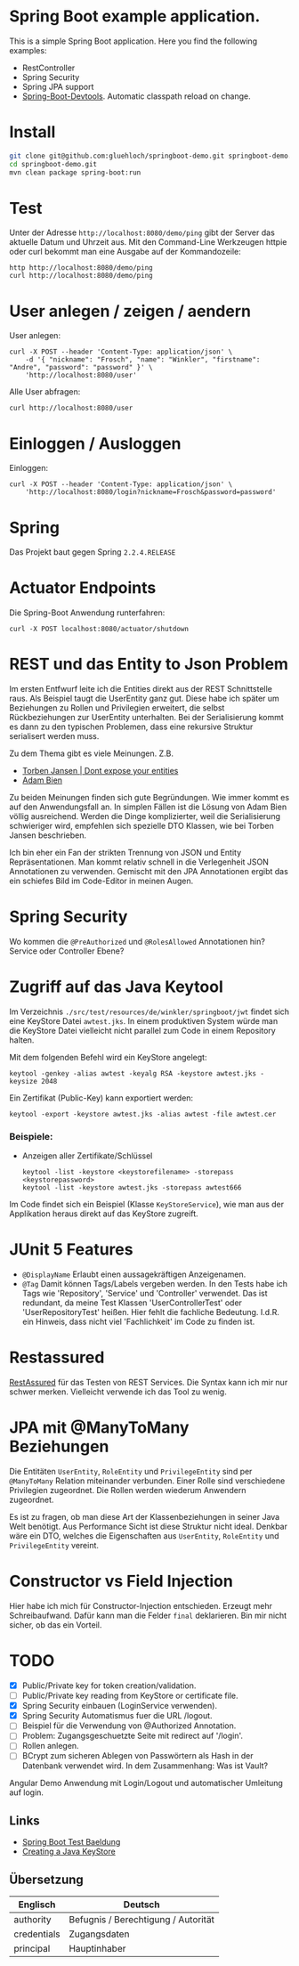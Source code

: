 # Spring Boot example application.
This is a simple Spring Boot application. Here you find the following examples:
 * RestController
 * Spring Security
 * Spring JPA support
 * [Spring-Boot-Devtools](https://docs.spring.io/spring-boot/docs/current/reference/html/using-spring-boot.html#using-boot-devtools). Automatic classpath reload on change.

# Install
```Bash
git clone git@github.com:gluehloch/springboot-demo.git springboot-demo.git
cd springboot-demo.git
mvn clean package spring-boot:run
```

# Test
Unter der Adresse `http://localhost:8080/demo/ping` gibt der
Server das aktuelle Datum und Uhrzeit aus. Mit den Command-Line
Werkzeugen httpie oder curl bekommt man eine Ausgabe auf der Kommandozeile:
```
http http://localhost:8080/demo/ping
curl http://localhost:8080/demo/ping
``` 

# User anlegen / zeigen / aendern

User anlegen:
```
curl -X POST --header 'Content-Type: application/json' \
    -d '{ "nickname": "Frosch", "name": "Winkler", "firstname": "Andre", "password": "password" }' \
    'http://localhost:8080/user'
```

Alle User abfragen:
```
curl http://localhost:8080/user
```

# Einloggen / Ausloggen

Einloggen:
```
curl -X POST --header 'Content-Type: application/json' \
    'http://localhost:8080/login?nickname=Frosch&password=password'
```

# Spring
Das Projekt baut gegen Spring `2.2.4.RELEASE`

# Actuator Endpoints
Die Spring-Boot Anwendung runterfahren:
```
curl -X POST localhost:8080/actuator/shutdown
```

# REST und das Entity to Json Problem
Im ersten Entfwurf leite ich die Entities direkt aus der REST Schnittstelle raus. Als Beispiel taugt die UserEntity ganz gut. Diese habe ich später um Beziehungen zu Rollen und Privilegien erweitert, die selbst Rückbeziehungen zur UserEntity unterhalten. Bei der Serialisierung kommt es dann zu den typischen Problemen, dass eine rekursive Struktur serialisert werden muss.

Zu dem Thema gibt es viele Meinungen. Z.B.
 * [Torben Jansen | Dont expose your entities](https://thoughts-on-java.org/dont-expose-entities-in-api/)
 * [Adam Bien](http://www.adam-bien.com/roller/abien/entry/creating_dtos_without_mapping_with)

Zu beiden Meinungen finden sich gute Begründungen. Wie immer kommt es auf den Anwendungsfall an. In simplen Fällen ist die Lösung von Adam Bien völlig ausreichend. Werden die Dinge komplizierter, weil die Serialisierung schwieriger wird, empfehlen sich spezielle DTO Klassen, wie bei Torben Jansen beschrieben.

Ich bin eher ein Fan der strikten Trennung von JSON und Entity Repräsentationen. Man kommt relativ schnell in die Verlegenheit JSON Annotationen zu verwenden. Gemischt mit den JPA Annotationen ergibt das ein schiefes Bild im Code-Editor in meinen Augen.

# Spring Security
Wo kommen die `@PreAuthorized` und `@RolesAllowed` Annotationen hin? Service oder Controller Ebene?

# Zugriff auf das Java Keytool
Im Verzeichnis `./src/test/resources/de/winkler/springboot/jwt` findet sich eine KeyStore Datei `awtest.jks`. In einem produktiven System würde man die KeyStore Datei vielleicht nicht parallel zum Code in einem Repository halten.
 
Mit dem folgenden Befehl wird ein KeyStore angelegt:
```
keytool -genkey -alias awtest -keyalg RSA -keystore awtest.jks -keysize 2048
```

Ein Zertifikat (Public-Key) kann exportiert werden:
```
keytool -export -keystore awtest.jks -alias awtest -file awtest.cer
```

### Beispiele:
* Anzeigen aller Zertifikate/Schlüssel
  ```
  keytool -list -keystore <keystorefilename> -storepass <keystorepassword>
  keytool -list -keystore awtest.jks -storepass awtest666
  ```

Im Code findet sich ein Beispiel (Klasse `KeyStoreService`), wie man aus
der Applikation heraus direkt auf das KeyStore zugreift. 

# JUnit 5 Features
* `@DisplayName` Erlaubt einen aussagekräftigen Anzeigenamen.
* `@Tag` Damit können Tags/Labels vergeben werden. In den Tests
  habe ich Tags wie 'Repository', 'Service' und 'Controller'
  verwendet. Das ist redundant, da meine Test Klassen
  'UserControllerTest' oder 'UserRepositoryTest' heißen.
  Hier fehlt die fachliche Bedeutung. I.d.R. ein Hinweis,
  dass nicht viel 'Fachlichkeit' im Code zu finden ist.
  
# Restassured
[RestAssured](http://rest-assured.io/) für das Testen von REST
Services. Die Syntax kann ich mir nur schwer merken. Vielleicht
verwende ich das Tool zu wenig.

# JPA mit @ManyToMany Beziehungen
Die Entitäten `UserEntity`, `RoleEntity` und `PrivilegeEntity` sind per `@ManyToMany` Relation miteinander verbunden. Einer Rolle sind verschiedene Privilegien zugeordnet. Die Rollen werden wiederum Anwendern zugeordnet.

Es ist zu fragen, ob man diese Art der Klassenbeziehungen
in seiner Java Welt benötigt. Aus Performance Sicht ist diese
Struktur nicht ideal. Denkbar wäre ein DTO, welches
die Eigenschaften aus `UserEntity`, `RoleEntity` und
`PrivilegeEntity` vereint. 

# Constructor vs Field Injection
Hier habe ich mich für Constructor-Injection entschieden.
Erzeugt mehr Schreibaufwand. Dafür kann man die Felder
`final` deklarieren. Bin mir nicht sicher, ob das ein
Vorteil.

# TODO

* [x] Public/Private key for token creation/validation.
* [ ] Public/Private key reading from KeyStore or certificate file.
* [x] Spring Security einbauen (LoginService verwenden).
* [x] Spring Security Automatismus fuer die URL /logout.
* [ ] Beispiel für die Verwendung von @Authorized Annotation.
* [ ] Problem: Zugangsgeschuetzte Seite mit redirect auf '/login'.
* [ ] Rollen anlegen.
* [ ] BCrypt zum sicheren Ablegen von Passwörtern als Hash in der Datenbank verwendet wird. In dem Zusammenhang: Was ist Vault?

Angular Demo Anwendung mit Login/Logout und automatischer Umleitung auf login.

## Links
* [Spring Boot Test Baeldung](https://www.baeldung.com/spring-boot-testing)
* [Creating a Java KeyStore](https://www.thomasvitale.com/https-spring-boot-ssl-certificate/)

## Übersetzung

| Englisch    | Deutsch      |
|-------------|--------------|
| authority   | Befugnis / Berechtigung / Autorität |
| credentials | Zugangsdaten |
| principal   | Hauptinhaber |


